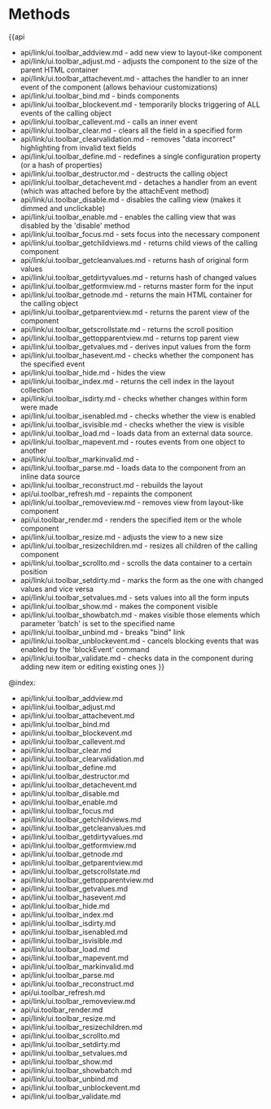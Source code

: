 Methods
=======

{{api
- api/link/ui.toolbar_addview.md - add new view to layout-like component
- api/link/ui.toolbar_adjust.md - adjusts the component to the size of the parent HTML container
- api/link/ui.toolbar_attachevent.md - attaches the handler to an inner event of the component (allows behaviour customizations)
- api/link/ui.toolbar_bind.md - binds components
- api/link/ui.toolbar_blockevent.md - temporarily blocks triggering of ALL events of the calling object
- api/link/ui.toolbar_callevent.md - calls an inner event
- api/link/ui.toolbar_clear.md - clears all the field in a specified form
- api/link/ui.toolbar_clearvalidation.md - removes "data incorrect" highlighting from invalid text fields
- api/link/ui.toolbar_define.md - redefines a single configuration property (or a hash of properties)
- api/link/ui.toolbar_destructor.md - destructs the calling object
- api/link/ui.toolbar_detachevent.md - detaches a handler from an event (which was attached before by the attachEvent method)
- api/link/ui.toolbar_disable.md - disables the calling view (makes it dimmed and unclickable)
- api/link/ui.toolbar_enable.md - enables the calling view that was disabled by the 'disable' method
- api/link/ui.toolbar_focus.md - sets focus into the necessary component
- api/link/ui.toolbar_getchildviews.md - returns child views of the calling component
- api/link/ui.toolbar_getcleanvalues.md - returns hash of original form values
- api/link/ui.toolbar_getdirtyvalues.md - returns hash of changed values
- api/link/ui.toolbar_getformview.md - returns master form for the input
- api/link/ui.toolbar_getnode.md - returns the main HTML container for the calling object
- api/link/ui.toolbar_getparentview.md - returns the parent view of the component
- api/link/ui.toolbar_getscrollstate.md - returns the scroll position
- api/link/ui.toolbar_gettopparentview.md - returns top parent view
- api/link/ui.toolbar_getvalues.md - derives input values from the form
- api/link/ui.toolbar_hasevent.md - checks whether the component has the specified event
- api/link/ui.toolbar_hide.md - hides the view
- api/link/ui.toolbar_index.md - returns the cell index in the layout collection
- api/link/ui.toolbar_isdirty.md - checks whether changes within form were made
- api/link/ui.toolbar_isenabled.md - checks whether the view is enabled
- api/link/ui.toolbar_isvisible.md - checks whether the view is visible
- api/link/ui.toolbar_load.md - loads data from an external data source.
- api/link/ui.toolbar_mapevent.md - routes events from one object to another
- api/link/ui.toolbar_markinvalid.md - 
- api/link/ui.toolbar_parse.md - loads data to the component from an inline data source
- api/link/ui.toolbar_reconstruct.md - rebuilds the layout
- api/ui.toolbar_refresh.md - repaints the component
- api/link/ui.toolbar_removeview.md - removes view from layout-like component
- api/ui.toolbar_render.md - renders the specified item or the whole component
- api/link/ui.toolbar_resize.md - adjusts the view to a new size
- api/link/ui.toolbar_resizechildren.md - resizes all children of the calling component
- api/link/ui.toolbar_scrollto.md - scrolls the data container to a certain position
- api/link/ui.toolbar_setdirty.md - marks the form as the one with changed values and vice versa
- api/link/ui.toolbar_setvalues.md - sets values into all the form inputs
- api/link/ui.toolbar_show.md - makes the component visible
- api/link/ui.toolbar_showbatch.md - makes visible those elements which parameter 'batch' is set to the specified name
- api/link/ui.toolbar_unbind.md - breaks "bind" link
- api/link/ui.toolbar_unblockevent.md - cancels blocking events that was enabled by the 'blockEvent' command
- api/link/ui.toolbar_validate.md - checks data in the component during adding new item or editing existing ones
}}

@index:
- api/link/ui.toolbar_addview.md
- api/link/ui.toolbar_adjust.md
- api/link/ui.toolbar_attachevent.md
- api/link/ui.toolbar_bind.md
- api/link/ui.toolbar_blockevent.md
- api/link/ui.toolbar_callevent.md
- api/link/ui.toolbar_clear.md
- api/link/ui.toolbar_clearvalidation.md
- api/link/ui.toolbar_define.md
- api/link/ui.toolbar_destructor.md
- api/link/ui.toolbar_detachevent.md
- api/link/ui.toolbar_disable.md
- api/link/ui.toolbar_enable.md
- api/link/ui.toolbar_focus.md
- api/link/ui.toolbar_getchildviews.md
- api/link/ui.toolbar_getcleanvalues.md
- api/link/ui.toolbar_getdirtyvalues.md
- api/link/ui.toolbar_getformview.md
- api/link/ui.toolbar_getnode.md
- api/link/ui.toolbar_getparentview.md
- api/link/ui.toolbar_getscrollstate.md
- api/link/ui.toolbar_gettopparentview.md
- api/link/ui.toolbar_getvalues.md
- api/link/ui.toolbar_hasevent.md
- api/link/ui.toolbar_hide.md
- api/link/ui.toolbar_index.md
- api/link/ui.toolbar_isdirty.md
- api/link/ui.toolbar_isenabled.md
- api/link/ui.toolbar_isvisible.md
- api/link/ui.toolbar_load.md
- api/link/ui.toolbar_mapevent.md
- api/link/ui.toolbar_markinvalid.md
- api/link/ui.toolbar_parse.md
- api/link/ui.toolbar_reconstruct.md
- api/ui.toolbar_refresh.md
- api/link/ui.toolbar_removeview.md
- api/ui.toolbar_render.md
- api/link/ui.toolbar_resize.md
- api/link/ui.toolbar_resizechildren.md
- api/link/ui.toolbar_scrollto.md
- api/link/ui.toolbar_setdirty.md
- api/link/ui.toolbar_setvalues.md
- api/link/ui.toolbar_show.md
- api/link/ui.toolbar_showbatch.md
- api/link/ui.toolbar_unbind.md
- api/link/ui.toolbar_unblockevent.md
- api/link/ui.toolbar_validate.md


